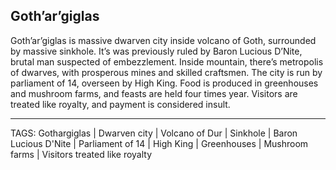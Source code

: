 ## Goth’ar’giglas

Goth’ar’giglas is massive dwarven city inside volcano of Goth, surrounded by massive sinkhole. It’s was previously ruled by Baron Lucious D’Nite, brutal man suspected of embezzlement. Inside mountain, there’s metropolis of dwarves, with prosperous mines and skilled craftsmen. The city is run by parliament of 14, overseen by High King. Food is produced in greenhouses and mushroom farms, and feasts are held four times year. Visitors are treated like royalty, and payment is considered insult.

---
TAGS: Gothargiglas | Dwarven city | Volcano of Dur | Sinkhole | Baron Lucious D'Nite | Parliament of 14 | High King | Greenhouses | Mushroom farms | Visitors treated like royalty

